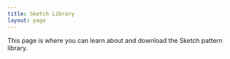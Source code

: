 ```yaml
---
title: Sketch Library
layout: page
---
```


<p class="t-5">This page is where you can learn about and download the Sketch pattern library.</p>